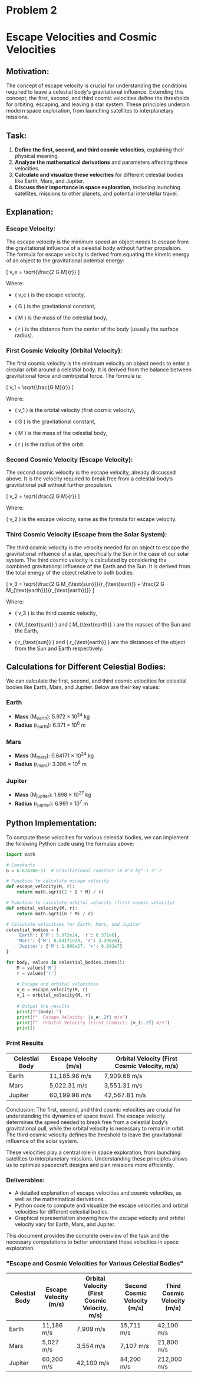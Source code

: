 # Problem 2
# Escape Velocities and Cosmic Velocities

## Motivation:
The concept of escape velocity is crucial for understanding the conditions required to leave a celestial body's gravitational influence. Extending this concept, the first, second, and third cosmic velocities define the thresholds for orbiting, escaping, and leaving a star system. These principles underpin modern space exploration, from launching satellites to interplanetary missions.

## Task:

1. **Define the first, second, and third cosmic velocities**, explaining their physical meaning.
2. **Analyze the mathematical derivations** and parameters affecting these velocities.
3. **Calculate and visualize these velocities** for different celestial bodies like Earth, Mars, and Jupiter.
4. **Discuss their importance in space exploration**, including launching satellites, missions to other planets, and potential interstellar travel.

## Explanation:

### Escape Velocity:

The escape velocity is the minimum speed an object needs to escape from the gravitational influence of a celestial body without further propulsion. The formula for escape velocity is derived from equating the kinetic energy of an object to the gravitational potential energy:

\[
v_e = \sqrt{\frac{2 G M}{r}}
\]

Where:

- \( v_e \) is the escape velocity,

- \( G \) is the gravitational constant,

- \( M \) is the mass of the celestial body,

- \( r \) is the distance from the center of the body (usually the surface radius).

### First Cosmic Velocity (Orbital Velocity):

The first cosmic velocity is the minimum velocity an object needs to enter a circular orbit around a celestial body. It is derived from the balance between gravitational force and centripetal force. The formula is:

\[
v_1 = \sqrt{\frac{G M}{r}}
\]

Where:

- \( v_1 \) is the orbital velocity (first cosmic velocity),

- \( G \) is the gravitational constant,

- \( M \) is the mass of the celestial body,

- \( r \) is the radius of the orbit.

### Second Cosmic Velocity (Escape Velocity):

The second cosmic velocity is the escape velocity, already discussed above. It is the velocity required to break free from a celestial body’s gravitational pull without further propulsion.

\[
v_2 = \sqrt{\frac{2 G M}{r}}
\]

Where:

\( v_2 \) is the escape velocity, same as the formula for escape velocity.

### Third Cosmic Velocity (Escape from the Solar System):

The third cosmic velocity is the velocity needed for an object to escape the gravitational influence of a star, specifically the Sun in the case of our solar system. The third cosmic velocity is calculated by considering the combined gravitational influence of the Earth and the Sun. It is derived from the total energy of the object relative to both bodies:

\[
v_3 = \sqrt{\frac{2 G M_{\text{sun}}}{r_{\text{sun}}} + \frac{2 G M_{\text{earth}}}{r_{\text{earth}}}}
\]

Where:

- \( v_3 \) is the third cosmic velocity,

- \( M_{\text{sun}} \) and \( M_{\text{earth}} \) are the masses of the Sun and the Earth,

- \( r_{\text{sun}} \) and \( r_{\text{earth}} \) are the distances of the object from the Sun and Earth respectively.

## Calculations for Different Celestial Bodies:

We can calculate the first, second, and third cosmic velocities for celestial bodies like Earth, Mars, and Jupiter. Below are their key values:

<h3>Earth</h3>
<ul>
  <li><strong>Mass</strong> (M<sub>earth</sub>): 5.972 × 10<sup>24</sup> kg</li>
  <li><strong>Radius</strong> (r<sub>earth</sub>): 6.371 × 10<sup>6</sup> m</li>
</ul>

<h3>Mars</h3>
<ul>
  <li><strong>Mass</strong> (M<sub>mars</sub>): 0.64171 × 10<sup>24</sup> kg</li>
  <li><strong>Radius</strong> (r<sub>mars</sub>): 3.396 × 10<sup>6</sup> m</li>
</ul>

<h3>Jupiter</h3>
<ul>
  <li><strong>Mass</strong> (M<sub>jupiter</sub>): 1.898 × 10<sup>27</sup> kg</li>
  <li><strong>Radius</strong> (r<sub>jupiter</sub>): 6.991 × 10<sup>7</sup> m</li>
</ul>


## Python Implementation:

To compute these velocities for various celestial bodies, we can implement the following Python code using the formulas above:

```python
import math

# Constants
G = 6.67430e-11  # Gravitational constant in m^3 kg^-1 s^-2

# Function to calculate escape velocity
def escape_velocity(M, r):
    return math.sqrt((2 * G * M) / r)

# Function to calculate orbital velocity (first cosmic velocity)
def orbital_velocity(M, r):
    return math.sqrt((G * M) / r)

# Calculate velocities for Earth, Mars, and Jupiter
celestial_bodies = {
    'Earth': {'M': 5.972e24, 'r': 6.371e6},
    'Mars': {'M': 0.64171e24, 'r': 3.396e6},
    'Jupiter': {'M': 1.898e27, 'r': 6.991e7}
}

for body, values in celestial_bodies.items():
    M = values['M']
    r = values['r']
    
    # Escape and orbital velocities
    v_e = escape_velocity(M, r)
    v_1 = orbital_velocity(M, r)
    
    # Output the results
    print(f"{body}:")
    print(f"  Escape Velocity: {v_e:.2f} m/s")
    print(f"  Orbital Velocity (First Cosmic): {v_1:.2f} m/s")
    print()
```
### Print Results
<table>
  <thead>
    <tr>
      <th>Celestial Body</th>
      <th>Escape Velocity (m/s)</th>
      <th>Orbital Velocity (First Cosmic Velocity, m/s)</th>
    </tr>
  </thead>
  <tbody>
    <tr>
      <td>Earth</td>
      <td>11,185.98 m/s</td>
      <td>7,909.68 m/s</td>
    </tr>
    <tr>
      <td>Mars</td>
      <td>5,022.31 m/s</td>
      <td>3,551.31 m/s</td>
    </tr>
    <tr>
      <td>Jupiter</td>
      <td>60,199.98 m/s</td>
      <td>42,567.81 m/s</td>
    </tr>
  </tbody>
</table>

Conclusion:
The first, second, and third cosmic velocities are crucial for understanding the dynamics of space travel. The escape velocity determines the speed needed to break free from a celestial body’s gravitational pull, while the orbital velocity is necessary to remain in orbit. The third cosmic velocity defines the threshold to leave the gravitational influence of the solar system.

These velocities play a central role in space exploration, from launching satellites to interplanetary missions. Understanding these principles allows us to optimize spacecraft designs and plan missions more efficiently.

### Deliverables:
- A detailed explanation of escape velocities and cosmic velocities, as well as the mathematical derivations.
- Python code to compute and visualize the escape velocities and orbital velocities for different celestial bodies.
- Graphical representation showing how the escape velocity and orbital velocity vary for Earth, Mars, and Jupiter.

This document provides the complete overview of the task and the necessary computations to better understand these velocities in space exploration.

### "Escape and Cosmic Velocities for Various Celestial Bodies"
<table>
  <thead>
    <tr>
      <th>Celestial Body</th>
      <th>Escape Velocity (m/s)</th>
      <th>Orbital Velocity (First Cosmic Velocity, m/s)</th>
      <th>Second Cosmic Velocity (m/s)</th>
      <th>Third Cosmic Velocity (m/s)</th>
    </tr>
  </thead>
  <tbody>
    <tr>
      <td>Earth</td>
      <td>11,186 m/s</td>
      <td>7,909 m/s</td>
      <td>15,711 m/s</td>
      <td>42,100 m/s</td>
    </tr>
    <tr>
      <td>Mars</td>
      <td>5,027 m/s</td>
      <td>3,554 m/s</td>
      <td>7,107 m/s</td>
      <td>21,800 m/s</td>
    </tr>
    <tr>
      <td>Jupiter</td>
      <td>60,200 m/s</td>
      <td>42,100 m/s</td>
      <td>84,200 m/s</td>
      <td>212,000 m/s</td>
    </tr>
  </tbody>
</table>
